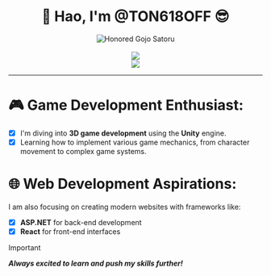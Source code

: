 <div align="center"> 
  <h1>👋 Hao, I'm @TON618OFF 😎</h1>
</div>

<!--- Гифка --->
<div align="center">
  <picture>
    <img alt="Honored Gojo Satoru" src="https://media1.tenor.com/m/8UntVSgyu6QAAAAC/gojo-satoru-satoru-gojo.gif">
  </picture>
</div>

<br>

<!--- Карточки со статистикой профиля --->
<div align="center">
  <img src="https://github-readme-stats.vercel.app/api?username=TON618OFF&show_icons=true&theme=midnight-purple&border_radius=25&border_color=2E1A47&number_format=short"> <!--- Общая статистика профиля --->
  <br>
  <img src="https://github-readme-stats.vercel.app/api/top-langs/?username=TON618OFF&theme=midnight-purple&size_weight=0.5&count_weight=0.5&layout=compact&border_radius=25&border_color=2E1A47"> <!--- Самые используемые ЯП --->
</div>


---

<!--- Пояснение к 3D разработке --->
🎮 Game Development Enthusiast:
===
- [x] I'm diving into **3D game development** using the **Unity** engine.
- [x] Learning how to implement various game mechanics, from character movement to complex game systems.

<!--- Пояснение к WEB разработке --->
🌐 Web Development Aspirations:
===
I am also focusing on creating modern websites with frameworks like:
  - [x] **ASP.NET** for back-end development
  - [x] **React** for front-end interfaces

> [!IMPORTANT]
> ***Always excited to learn and push my skills further!***
